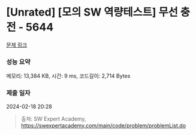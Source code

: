 # [Unrated] [모의 SW 역량테스트] 무선 충전 - 5644 

[문제 링크](https://swexpertacademy.com/main/code/problem/problemDetail.do?contestProbId=AWXRDL1aeugDFAUo) 

### 성능 요약

메모리: 13,384 KB, 시간: 9 ms, 코드길이: 2,714 Bytes

### 제출 일자

2024-02-18 20:28



> 출처: SW Expert Academy, https://swexpertacademy.com/main/code/problem/problemList.do